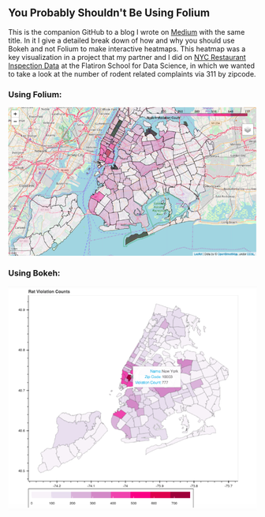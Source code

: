 ## You Probably Shouldn't Be Using Folium
This is the companion GitHub to a blog I wrote on [Medium](https://medium.com/@cjriggio3/you-probably-shouldnt-be-using-folium-94913e16797a) with the same title. In it I give a detailed break down of how and why you should use Bokeh and not Folium to make interactive heatmaps. This heatmap was a key visualization in a project that my partner and I did on [NYC Restaurant Inspection Data](
https://github.com/robblatt/Restaurant-Hypothesis-Testing) at the Flatiron School for Data Science, in which we wanted to take a look at the number of rodent related complaints via 311 by zipcode. 

### Using Folium:
![Folium](images/folium.png)

### Using Bokeh:
![Bokeh](images/bokeh.png)
